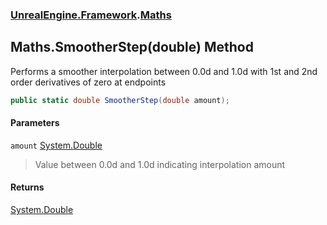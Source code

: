 ### [UnrealEngine.Framework](./UnrealEngine-Framework.md 'UnrealEngine.Framework').[Maths](./UnrealEngine-Framework-Maths.md 'UnrealEngine.Framework.Maths')
## Maths.SmootherStep(double) Method
Performs a smoother interpolation between 0.0d and 1.0d with 1st and 2nd order derivatives of zero at endpoints  
```csharp
public static double SmootherStep(double amount);
```
#### Parameters
<a name='UnrealEngine-Framework-Maths-SmootherStep(double)-amount'></a>
`amount` [System.Double](https://docs.microsoft.com/en-us/dotnet/api/System.Double 'System.Double')  
>Value between 0.0d and 1.0d indicating interpolation amount  
  
#### Returns
[System.Double](https://docs.microsoft.com/en-us/dotnet/api/System.Double 'System.Double')  
